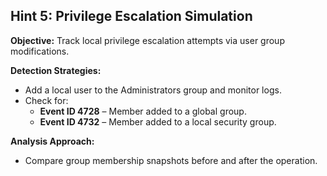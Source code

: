 ## Hint 5: Privilege Escalation Simulation

**Objective:** Track local privilege escalation attempts via user group modifications.

**Detection Strategies:**
- Add a local user to the Administrators group and monitor logs.
- Check for:
  - **Event ID 4728** – Member added to a global group.
  - **Event ID 4732** – Member added to a local security group.

**Analysis Approach:**
- Compare group membership snapshots before and after the operation.

